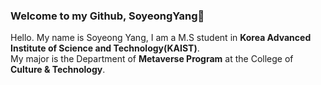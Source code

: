 ### Welcome to my Github, SoyeongYang🙌

<!--
**SoyeongYang/SoyeongYang** is a ✨ _special_ ✨ repository because its `README.md` (this file) appears on your GitHub profile.

Here are some ideas to get you started:

- 🔭 I’m currently working on ...
- 🌱 I’m currently learning ...
- 👯 I’m looking to collaborate on ...
- 🤔 I’m looking for help with ...
- 💬 Ask me about ...
- 📫 How to reach me: ...
- 😄 Pronouns: ...
- ⚡ Fun fact: ...
-->

Hello. My name is Soyeong Yang, I am a M.S student in **Korea Advanced Institute of Science and Technology(KAIST)**.<br>
My major is the Department of **Metaverse Program** at the College of **Culture & Technology**.
